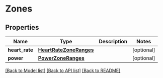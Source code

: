 # Zones

## Properties
Name | Type | Description | Notes
------------ | ------------- | ------------- | -------------
**heart_rate** | [**HeartRateZoneRanges**](HeartRateZoneRanges.md) |  | [optional] 
**power** | [**PowerZoneRanges**](PowerZoneRanges.md) |  | [optional] 

[[Back to Model list]](../README.md#documentation-for-models) [[Back to API list]](../README.md#documentation-for-api-endpoints) [[Back to README]](../README.md)


